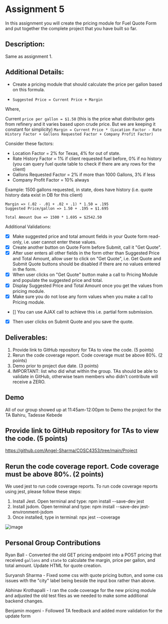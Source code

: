 # Assignment 5

In this assignment you will create the pricing module for Fuel Quote Form and put together the complete project that you have built so far.

## Description:

Same as assignment 1.

## Additional Details:

- Create a pricing module that should calculate the price per gallon based on this formula.

- `Suggested Price = Current Price + Margin`

Where,

Current `price per gallon = $1.50` (this is the price what distributor gets from refinery and it varies based upon crude price. But we are keeping it constant for simplicity)
`Margin = Current Price * (Location Factor - Rate History Factor + Gallons Requested Factor + Company Profit Factor)`

Consider these factors:

- Location Factor = 2% for Texas, 4% for out of state.
- Rate History Factor = 1% if client requested fuel before, 0% if no history (you can query fuel quote table to check if there are any rows for the client)
- Gallons Requested Factor = 2% if more than 1000 Gallons, 3% if less
- Company Profit Factor = 10% always

Example:
1500 gallons requested, in state, does have history (i.e. quote history data exist in DB for this client)

```
Margin => (.02 - .01 + .02 + .1) * 1.50 = .195
Suggested Price/gallon => 1.50 + .195 = $1.695

Total Amount Due => 1500 * 1.695 = $2542.50
```

Additional Validations:

- [x] Make suggested price and total amount fields in your Quote form read-only, i.e. user cannot enter these values.
- [x] Create another button on Quote Form before Submit, call it "Get Quote".
- [x] After user enters all other fields in the form other than Suggested Price and Total Amount, allow user to click on "Get Quote", i.e. Get Quote and Submit Quote buttons should be disabled if there are no values entered in the form.
- [x] When user clicks on "Get Quote" button make a call to Pricing Module and populate the suggested price and total.
- [x] Display Suggested Price and Total Amount once you get the values from pricing module.
- [x] Make sure you do not lose any form values when you make a call to Pricing module.
- [] You can use AJAX call to achieve this i.e. partial form submission.
- [x] Then user clicks on Submit Quote and you save the quote.

## Deliverables:

1. Provide link to GitHub repository for TAs to view the code. (5 points)
2. Rerun the code coverage report. Code coverage must be above 80%. (2 points)
3. Demo prior to project due date. (3 points)
4. IMPORTANT: list who did what within the group. TAs should be able to validate in GitHub, otherwise team members who didn't contribute will receive a ZERO.

## Demo

All of our group showed up at 11:45am-12:00pm to Demo the project for the TA Bahiru, Tadesse Kebede

## Provide link to GitHub repository for TAs to view the code. (5 points)

https://github.com/Angel-Sharma/COSC4353/tree/main/Project

## Rerun the code coverage report. Code coverage must be above 80%. (2 points)
We used jest to run code coverage reports. To run code coverage reports using jest, please follow these steps:

1.  Install Jest. Open terminal and type: npm install --save-dev jest
2.  Install jsdom. Open terminal and type: npm install --save-dev jest-environment-jsdom
3.  Once installed, type in terminal: npx jest --coverage

![image](https://github.com/Angel-Sharma/COSC4353/assets/159072900/13b2b311-0e45-4328-b198-95662b8d8e11)

## Personal Group Contributions

Ryan Ball - Converted the old GET pricing endpoint into a POST pricing that received `gallons` and `state` to calculate the margin, price per gallon, and total amount. Update HTML for quote creation.

Suryansh Sharma - Fixed some css with quote pricing button, and some css issues with the "city" label being beside the input box rather than above.

Abhinav Krothapalli - I ran the code coverage for the new pricing module and adjusted the old test files as we needed to make some additional backend changes.

Benjamin mogeni - Followed TA feedback and added more validation for the update form